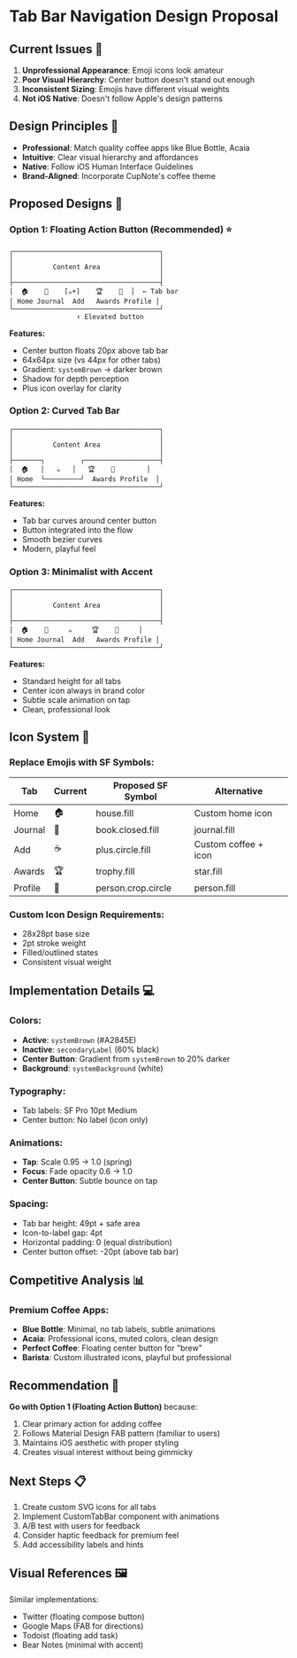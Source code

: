 # Tab Bar Navigation Design Proposal

## Current Issues 🚨

1. **Unprofessional Appearance**: Emoji icons look amateur
2. **Poor Visual Hierarchy**: Center button doesn't stand out enough
3. **Inconsistent Sizing**: Emojis have different visual weights
4. **Not iOS Native**: Doesn't follow Apple's design patterns

## Design Principles 🎯

- **Professional**: Match quality coffee apps like Blue Bottle, Acaia
- **Intuitive**: Clear visual hierarchy and affordances
- **Native**: Follow iOS Human Interface Guidelines
- **Brand-Aligned**: Incorporate CupNote's coffee theme

## Proposed Designs 📐

### Option 1: Floating Action Button (Recommended) ⭐

```
┌─────────────────────────────────────┐
│                                     │
│          Content Area               │
│                                     │
├─────────────────────────────────────┤
│  🏠    📖    [☕+]    🏆    👤  │  ← Tab bar
│ Home Journal  Add   Awards Profile │
└─────────────────────────────────────┘
                 ↑ Elevated button
```

**Features:**
- Center button floats 20px above tab bar
- 64x64px size (vs 44px for other tabs)
- Gradient: `systemBrown` → darker brown
- Shadow for depth perception
- Plus icon overlay for clarity

### Option 2: Curved Tab Bar

```
┌─────────────────────────────────────┐
│                                     │
│          Content Area               │
│                                     │
├───────┐         ┌───────────────────┤
│  🏠   │   ☕   │   🏆    👤        │
│ Home  └─────────┘  Awards Profile  │
└─────────────────────────────────────┘
```

**Features:**
- Tab bar curves around center button
- Button integrated into the flow
- Smooth bezier curves
- Modern, playful feel

### Option 3: Minimalist with Accent

```
┌─────────────────────────────────────┐
│                                     │
│          Content Area               │
│                                     │
├─────────────────────────────────────┤
│  🏠    📖     ☕     🏆    👤     │
│ Home Journal  Add   Awards Profile │
└─────────────────────────────────────┘
```

**Features:**
- Standard height for all tabs
- Center icon always in brand color
- Subtle scale animation on tap
- Clean, professional look

## Icon System 🎨

### Replace Emojis with SF Symbols:

| Tab | Current | Proposed SF Symbol | Alternative |
|-----|---------|-------------------|-------------|
| Home | 🏠 | house.fill | Custom home icon |
| Journal | 📖 | book.closed.fill | journal.fill |
| Add | ☕ | plus.circle.fill | Custom coffee + icon |
| Awards | 🏆 | trophy.fill | star.fill |
| Profile | 👤 | person.crop.circle | person.fill |

### Custom Icon Design Requirements:
- 28x28pt base size
- 2pt stroke weight
- Filled/outlined states
- Consistent visual weight

## Implementation Details 💻

### Colors:
- **Active**: `systemBrown` (#A2845E)
- **Inactive**: `secondaryLabel` (60% black)
- **Center Button**: Gradient from `systemBrown` to 20% darker
- **Background**: `systemBackground` (white)

### Typography:
- Tab labels: SF Pro 10pt Medium
- Center button: No label (icon only)

### Animations:
- **Tap**: Scale 0.95 → 1.0 (spring)
- **Focus**: Fade opacity 0.6 → 1.0
- **Center Button**: Subtle bounce on tap

### Spacing:
- Tab bar height: 49pt + safe area
- Icon-to-label gap: 4pt
- Horizontal padding: 0 (equal distribution)
- Center button offset: -20pt (above tab bar)

## Competitive Analysis 📊

### Premium Coffee Apps:
- **Blue Bottle**: Minimal, no tab labels, subtle animations
- **Acaia**: Professional icons, muted colors, clean design
- **Perfect Coffee**: Floating center button for "brew"
- **Barista**: Custom illustrated icons, playful but professional

## Recommendation 🎯

**Go with Option 1 (Floating Action Button)** because:
1. Clear primary action for adding coffee
2. Follows Material Design FAB pattern (familiar to users)
3. Maintains iOS aesthetic with proper styling
4. Creates visual interest without being gimmicky

## Next Steps 📋

1. Create custom SVG icons for all tabs
2. Implement CustomTabBar component with animations
3. A/B test with users for feedback
4. Consider haptic feedback for premium feel
5. Add accessibility labels and hints

## Visual References 🖼️

Similar implementations:
- Twitter (floating compose button)
- Google Maps (FAB for directions)
- Todoist (floating add task)
- Bear Notes (minimal with accent)